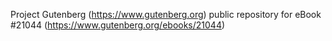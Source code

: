 Project Gutenberg (https://www.gutenberg.org) public repository for eBook #21044 (https://www.gutenberg.org/ebooks/21044)
